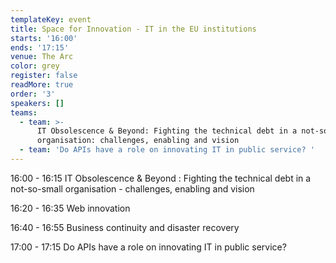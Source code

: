 ```yaml
---
templateKey: event
title: Space for Innovation - IT in the EU institutions
starts: '16:00'
ends: '17:15'
venue: The Arc
color: grey
register: false
readMore: true
order: '3'
speakers: []
teams:
  - team: >-
      IT Obsolescence & Beyond: Fighting the technical debt in a not-so-small
      organisation: challenges, enabling and vision 
  - team: 'Do APIs have a role on innovating IT in public service? '
---
```

16:00 - 16:15 IT Obsolescence & Beyond
: Fighting the technical debt in a not-so-small organisation - challenges, enabling and vision

16:20 - 16:35 Web innovation

16:40 - 16:55 Business continuity and disaster recovery

17:00 - 17:15 Do APIs have a role on innovating IT in public service?
